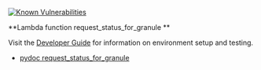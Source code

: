 [![Known Vulnerabilities](https://snyk.io/test/github/nasa/cumulus-orca/badge.svg?targetFile=tasks/copy_files_to_archive/requirements.txt)](https://snyk.io/test/github/nasa/cumulus-orca?targetFile=tasks/copy_files_to_archive/requirements.txt)

**Lambda function request_status_for_granule **

Visit the [Developer Guide](https://nasa.github.io/cumulus-orca/docs/developer/development-guide/code/contrib-code-intro) for information on environment setup and testing.

- [pydoc request_status_for_granule](#pydoc-copy-files)